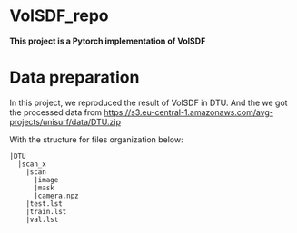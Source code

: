 # VolSDF_repo

**This project is a Pytorch implementation of VolSDF**

# Data preparation
In this project, we reproduced the result of VolSDF in DTU. And the we got the processed data from https://s3.eu-central-1.amazonaws.com/avg-projects/unisurf/data/DTU.zip

With the structure for files organization below:

    |DTU
      |scan_x
        |scan
          |image
          |mask
          |camera.npz
        |test.lst
        |train.lst
        |val.lst
